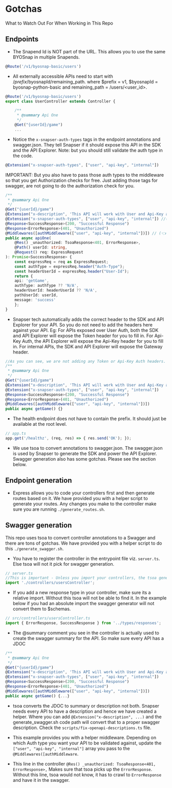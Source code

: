 # Gotchas
What to Watch Out For When Working in This Repo

## Endpoints
- The Snapend Id is NOT part of the URL. This allows you to use the same BYOSnap in multiple Snapends.
```typescript
@Route('/v1/byosnap-basic/users')
```
- All externally accessible APIs need to start with /$prefix/$byosnapId/remaining_path. where $prefix = v1, $byosnapId = byosnap-python-basic and remaining_path = /users/<user_id>.
```typescript
@Route('/v1/byosnap-basic/users')
export class UserController extends Controller {

    /**
     * @summary Api One
     */
    @Get("{userId}/game")
    ...
```
- Notice the `x-snapser-auth-types` tags in the endpoint annotations and swagger.json. They tell Snapser if it should expose this API in the SDK and the API Explorer. Note: but you should still validate the auth type in the code.
```typescript
@Extension("x-snapser-auth-types", ["user", "api-key", "internal"])
```
IMPORTANT: But you also have to pass those auth types to the middleware so that you get Authorization checks for free. Just adding those tags for swagger, are not going to do the authorization check for you.
```typescript
/**
 * @summary Api One
 */
@Get("{userId}/game")
@Extension("x-description", 'This API will work with User and Api-Key auth. With a valid user token and api-key, you can access this API.')
@Extension("x-snapser-auth-types", ["user", "api-key", "internal"]) //(👈 This controls the x-snapser-auth-types tags in the swagger)
@Response<SuccessResponse>(200, "Successful Response")
@Response<ErrorResponse>(401, "Unauthorized")
@Middlewares([authMiddleware(["user", "api-key", "internal"])]) // (👈 This tells the middleware that user auth, app auth and internal auth are allowed for this method)
public async apiOne(
    @Res() _unauthorized: TsoaResponse<401, ErrorResponse>,
    @Path() userId: string,
    @Request() req: ExpressRequest
): Promise<SuccessResponse> {
    const expressReq = req as ExpressRequest;
    const authType = expressReq.header("Auth-Type");
    const headerUserId = expressReq.header("User-Id");
    return {
    api: 'getGame',
    authType: authType ?? 'N/A',
    headerUserId: headerUserId ?? 'N/A',
    pathUserId: userId,
    message: 'success'
    };
}
```

- Snapser tech automatically adds the correct header to the SDK and API Explorer for your API. So you do not need to add the headers here against your API. Eg: For APIs exposed over User Auth, both the SDK and API Explorer will expose the Token header for you to fill in. For Api-Key Auth, the API Explorer will expose the Api-Key header for you to fill in. For internal APIs, the SDK and API Explorer will expose the Gateway header.
```typescript
//As you can see, we are not adding any Token or Api-Key Auth headers. Snapser handles that for you.
/**
 * @summary Api One
 */
@Get("{userId}/game")
@Extension("x-description", 'This API will work with User and Api-Key auth. With a valid user token and api-key, you can access this API.')
@Extension("x-snapser-auth-types", ["user", "api-key", "internal"])
@Response<SuccessResponse>(200, "Successful Response")
@Response<ErrorResponse>(401, "Unauthorized")
@Middlewares([authMiddleware(["user", "api-key", "internal"])])
public async getGame() {}
```
- The health endpoint does not have to contain the prefix. It should just be available at the root level.
```typescript
// app.ts
app.get('/healthz', (req, res) => { res.send('OK'); });
```
- We use tsoa to convert annotations to swagger.json. The swagger.json is used by Snapser to generate the SDK and power the API Explorer. Swagger generation also has some gotchas. Please see the section below.


## Endpoint generation
- Express allows you to code your controllers first and then generate routes based on it. We have provided you with a helper script to generate your routes. Any changes you make to the controller make sure you are running `./generate_routes.sh`.

## Swagger generation
This repo uses tsoa to convert controller annotations to a Swagger and there are tons of gotchas. We have provided you with a helper script to do this `./generate_swagger.sh`.

- You have to register the controller in the entrypoint file viz. `server.ts`. Else tsoa will not it pick for swagger generation.
```typescript
// server.ts
//This is important - Unless you import your controllers, the tsoa generated routes will not be registered
import './controllers/usersController';
```
- If you add a new response type in your controller, make sure its a relative import. Without this tsoa will not be able to find it. In the example below if you had an absolute import the swagger generator will not convert them to $schemas.
```typescript
// src/controllers/usersController.ts
import { ErrorResponse, SuccessResponse } from '../types/responses';
```
- The @summary comment you see in the controller is actually used to create the swagger summary for the API. So make sure every API has a JDOC
```typescript
/**
 * @summary Api One
 */
@Get("{userId}/game")
@Extension("x-description", 'This API will work with User and Api-Key auth. With a valid user token and api-key, you can access this API.')
@Extension("x-snapser-auth-types", ["user", "api-key", "internal"])
@Response<SuccessResponse>(200, "Successful Response")
@Response<ErrorResponse>(401, "Unauthorized")
@Middlewares([authMiddleware(["user", "api-key", "internal"])])
public async getGame() {...}
```
- tsoa converts the JDOC to summary or description not both. Snapser needs every API to have a description and hence we have created a helper. Where you can add `@Extension("x-description", ...)` and the generate_swagger.sh code path will convert that to a proper swagger description. Check the `scripts/fix-openapi-descriptions.ts` file.

- This example provides you with a helper middleware. Depending on which Auth type you want your API to be validated against, update the `["user", "api-key", "internal"]` array you pass to the `@Middlewares([authMiddleware`.

- This line in the controller `@Res() _unauthorized: TsoaResponse<401, ErrorResponse>,` Makes sure that tsoa picks up the `ErrorResponse`. Without this line, tsoa would not know, it has to crawl to `ErrorResponse` and have it in the swagger.
